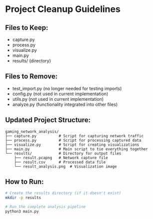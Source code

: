 # Project Cleanup Guidelines

## Files to Keep:

- capture.py
- process.py
- visualize.py
- main.py
- results/ (directory)

## Files to Remove:

- test_import.py (no longer needed for testing imports)
- config.py (not used in current implementation)
- utils.py (not used in current implementation)
- analyze.py (functionality integrated into other files)

## Updated Project Structure:

```
gaming_network_analysis/
├── capture.py          # Script for capturing network traffic
├── process.py          # Script for processing captured data
├── visualize.py        # Script for creating visualizations
├── main.py             # Main script to tie everything together
└── results/            # Directory for output files
    ├── result.pcapng   # Network capture file
    ├── result.csv      # Processed data file
    └── result_analysis.png  # Visualization image
```

## How to Run:

```bash
# Create the results directory (if it doesn't exist)
mkdir -p results

# Run the complete analysis pipeline
python3 main.py
```
